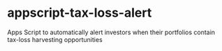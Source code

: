 # appscript-tax-loss-alert
Apps Script to automatically alert investors when their portfolios contain tax-loss harvesting opportunities
